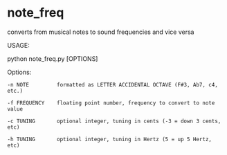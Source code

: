 # note_freq
converts from musical notes to sound frequencies and vice versa

USAGE:

python note_freq.py [OPTIONS]

Options:

	-n NOTE         formatted as LETTER ACCIDENTAL OCTAVE (F#3, Ab7, c4, etc.)
  
	-f FREQUENCY    floating point number, frequency to convert to note value
  
	-c TUNING       optional integer, tuning in cents (-3 = down 3 cents, etc)
	
	-h TUNING       optional integer, tuning in Hertz (5 = up 5 Hertz, etc)
